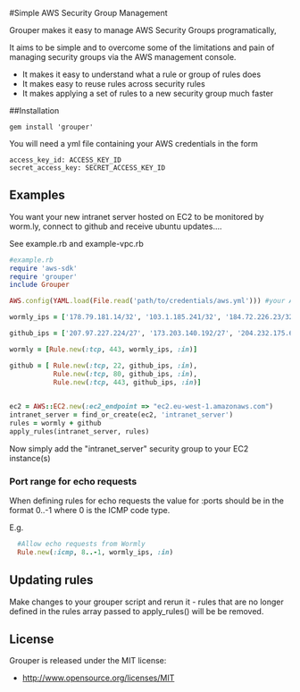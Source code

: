 #Simple AWS Security Group Management

Grouper makes it easy to manage AWS Security Groups programatically, 

It aims to be simple and to overcome some of the limitations and pain of managing security groups via the AWS management console.
* It makes it easy to understand what a rule or group of rules does
* It makes easy to reuse rules across security rules
* It makes applying a set of rules to a new security group much faster


##Installation

```
gem install 'grouper'
```

You will need a yml file containing your AWS credentials in the form

```
access_key_id: ACCESS_KEY_ID
secret_access_key: SECRET_ACCESS_KEY_ID
```


## Examples

You want your new intranet server hosted on EC2 to be monitored by worm.ly, connect to github and receive ubuntu updates....

See example.rb and example-vpc.rb


```ruby
#example.rb
require 'aws-sdk'
require 'grouper'
include Grouper 

AWS.config(YAML.load(File.read('path/to/credentials/aws.yml'))) #your AWS credentials

wormly_ips = ['178.79.181.14/32', '103.1.185.241/32', '184.72.226.23/32', '66.246.75.38/32', '74.82.3.54/32', '74.207.230.51/32', '69.164.195.159/32', '184.73.218.144/32']

github_ips = ['207.97.227.224/27', '173.203.140.192/27', '204.232.175.64/27', '72.4.117.96/27']

wormly = [Rule.new(:tcp, 443, wormly_ips, :in)]

github = [ Rule.new(:tcp, 22, github_ips, :in),
           Rule.new(:tcp, 80, github_ips, :in),
           Rule.new(:tcp, 443, github_ips, :in)]
           

ec2 = AWS::EC2.new(:ec2_endpoint => "ec2.eu-west-1.amazonaws.com")
intranet_server = find_or_create(ec2, 'intranet_server')
rules = wormly + github
apply_rules(intranet_server, rules)

```

Now simply add the "intranet_server" security group to your EC2 instance(s)

### Port range for echo requests

When defining rules for echo requests the value for :ports should be in the format 0..-1 where 0 is the ICMP code type.

E.g.

```ruby
  #Allow echo requests from Wormly
  Rule.new(:icmp, 8..-1, wormly_ips, :in)
```

## Updating rules

Make changes to your grouper script and rerun it - rules that are no longer defined in the rules array passed to apply_rules() will be be removed.

## License

Grouper is released under the MIT license:

* http://www.opensource.org/licenses/MIT

